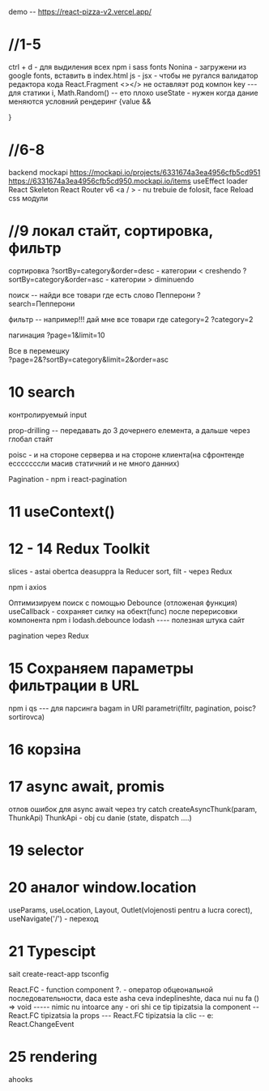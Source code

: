 demo --   https://react-pizza-v2.vercel.app/

//1-5
===========================================================
ctrl + d    - для выдиления всех 
npm i sass 
fonts Nonina -  загружени из google fonts, вставить в index.html
js - jsx - чтобы не ругался валидатор редактора кода
React.Fragment <></> не оставляэт  род компон
key --- для статики i, Math.Random() -- ето плохо
useState - нужен когда дание меняются
условний рендеринг {value && <div></div>}


//6-8
======================================================
backend mockapi
https://mockapi.io/projects/6331674a3ea4956cfb5cd951
https://6331674a3ea4956cfb5cd950.mockapi.io/items
useEffect
loader
React Skeleton
React Router v6
    <a / > - nu trebuie de folosit, face Reload
css модули







//9 локал стайт, сортировка, фильтр
=================================================================
сортировка 
    ?sortBy=category&order=desc  - категории < creshendo
    ?sortBy=category&order=asc - категории > diminuendo

поиск -- найди все товари где есть слово Пепперони
    ?search=Пепперони

фильтр -- например!!!  дай мне все товари где  category=2
    ?category=2

пагинация 
   ?page=1&limit=10

Все в перемешку    
    ?page=2&?sortBy=category&limit=2&order=asc


10 search
================================================
контролируемый input

prop-drilling --  передавать до 3 дочернего елемента, а дальше через глобал стайт

poisc - и на стороне серверва и на стороне клиента(на сфронтенде есссссссли масив статичний и не много данних)

Pagination - npm i react-pagination



11 useContext() 
==========================================================================




12 - 14 Redux Toolkit
============================================================================
slices - astai obertca deasuppra la Reducer
sort, filt - через Redux

npm i axios

Оптимизируем поиск с помощью Debounce (отложеная функция)
    useCallback - сохраняет силку на обект(func) после перерисовки компонента
    npm i lodash.debounce
    lodash ---- полезная штука сайт

pagination через Redux





15 Сохраняем параметры фильтрации в URL
================================================================
npm i qs   --- для парсинга
    bagam in URl parametri(filtr, pagination, poisc? sortirovca)


16 корзіна
=============================================



17 async await, promis
================================================
отлов ошибок для async await через try catch
createAsyncThunk(param, ThunkApi) 
ThunkApi - obj cu danie (state, dispatch ....)




19 selector
================================================


20 аналог window.location
================================================
useParams, useLocation, Layout, Outlet(vlojenosti pentru a lucra corect), useNavigate('/') - переход





21 Typescipt
=================================================================
sait create-react-app
tsconfig

React.FC - function component
    ?. - оператор обцеональной последовательности, daca este asha ceva indeplineshte, daca nui nu fa
    () =>  void ----- nimic nu intoarce
    any - ori shi ce tip
    tipizatsia la component  -- React.FC
    tipizatsia la props ---   React.FC<typeName>
    tipizatsia la clic  --   e: React.ChangeEvent<HTMLInputElement>



25 rendering
=====================================================
ahooks
